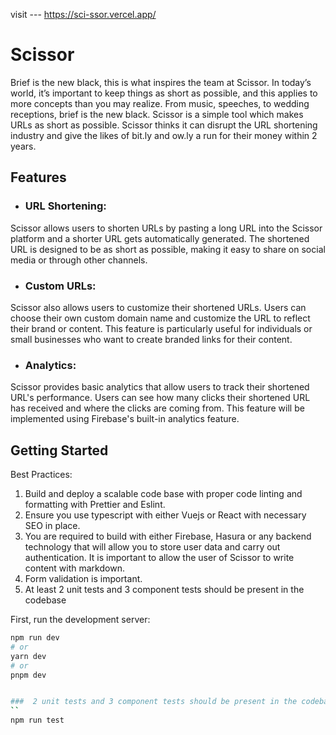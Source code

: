  visit --- https://sci-ssor.vercel.app/

# Scissor
Brief is the new black, this is what inspires the team at Scissor. In today’s world, it’s important to
keep things as short as possible, and this applies to more concepts than you may realize. From
music, speeches, to wedding receptions, brief is the new black. Scissor is a simple tool which
makes URLs as short as possible. Scissor thinks it can disrupt the URL shortening industry and
give the likes of bit.ly and ow.ly a run for their money within 2 years.
## Features
- ### URL Shortening:
Scissor allows users to shorten URLs by pasting a long URL into the Scissor platform and a
shorter URL gets automatically generated. The shortened URL is designed to be as short as
possible, making it easy to share on social media or through other channels.
- ### Custom URLs:
Scissor also allows users to customize their shortened URLs. Users can choose their own
custom domain name and customize the URL to reflect their brand or content. This feature is
particularly useful for individuals or small businesses who want to create branded links for their
content.
- ### Analytics:
Scissor provides basic analytics that allow users to track their shortened URL's performance.
Users can see how many clicks their shortened URL has received and where the clicks are
coming from. This feature will be implemented using Firebase's built-in analytics feature.

## Getting Started

Best Practices:
1. Build and deploy a scalable code base with proper code linting and formatting with
Prettier and Eslint.
2. Ensure you use typescript with either Vuejs or React with necessary SEO in place.
3. You are required to build with either Firebase, Hasura or any backend technology that
will allow you to store user data and carry out authentication.
It is important to allow the user of Scissor to write content with markdown.
4. Form validation is important.
5. At least 2 unit tests and 3 component tests should be present in the codebase

First, run the development server:

```bash
npm run dev
# or
yarn dev
# or
pnpm dev


###  2 unit tests and 3 component tests should be present in the codebase
``
npm run test
